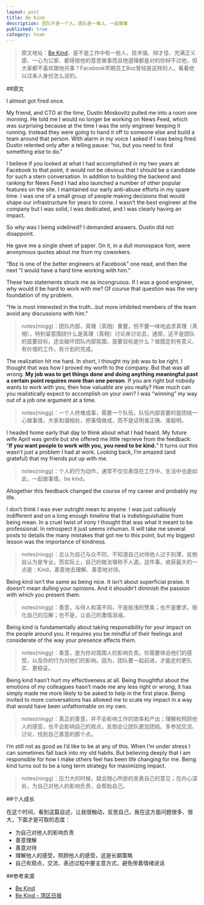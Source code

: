 ```yaml
---
layout: post
title: Be Kind
description: 团队不是一个人，团队是一堆人，一起做事
published: true
category: team
---
```


> 原文地址：[Be Kind][Be Kind]，是不是工作中有一些人，技术强、辩才佳、充满正义感、一心为公家、都得按他的意思做事而且他道理都是对的你辩不过他，但大家都不喜欢跟他共事？Facebook早期员工Boz曾经是这样的人，看看他以过来人身份怎么说的。


##原文

I almost got fired once.

My friend, and CTO at the time, Dustin Moskovitz pulled me into a room one morning. He told me I would no longer be working on News Feed, which was surprising because at the time I was the only engineer keeping it running. Instead they were going to hand it off to someone else and build a team around that person. With alarm in my voice I asked if I was being fired. Dustin relented only after a telling pause: “no, but you need to find something else to do."

I believe if you looked at what I had accomplished in my two years at Facebook to that point, it would not be obvious that I should be a candidate for such a stern conversation. In addition to building the backend and ranking for News Feed I had also launched a number of other popular features on the site. I maintained our early anti-abuse efforts in my spare time. I was one of a small group of people making decisions that would shape our infrastructure for years to come. I wasn’t the best engineer at the company but I was solid, I was dedicated, and I was clearly having an impact.

So why was I being sidelined? I demanded answers. Dustin did not disappoint.

He gave me a single sheet of paper. On it, in a dull monospace font, were anonymous quotes about me from my coworkers.

“Boz is one of the better engineers at Facebook” one read, and then the next "I would have a hard time working with him."

These two statements struck me as incongruous. If I was a good engineer, why would it be hard to work with me? Of course that question was the very foundation of my problem.

“He is most interested in the truth…but more inhibited members of the team avoid any discussions with him."

> notes(ningg)：团队内部，真理（真相）重要，但不要一味地追求真理（真相），特别留意围绕什么是真理（真相）讨论来讨论去，通常，这不是团队的首要目标，还会破坏团队内部氛围，首要目标是什么？做既定的有意义、有价值的工作，有计划的完成。

The realization hit me hard. In short, I thought my job was to be right. I thought that was how I proved my worth to the company. But that was all wrong. **My job was to get things done and doing anything meaningful past a certain point requires more than one person**. If you are right but nobody wants to work with you, then how valuable are you really? How much can you realistically expect to accomplish on your own? I was “winning” my way out of a job one argument at a time.

> notes(ningg)：一个人终难成事，需要一个队伍，队伍内部首要的是团结一心做事情，大家和谐相处，把事情做成，而不是证明谁正确、谁聪明。

I headed home early that day to think about what I had heard. My future wife April was gentle but she offered me little reprieve from the feedback: “**If you want people to work with you, you need to be kind.**” It turns out this wasn’t just a problem I had at work. Looking back, I’m amazed (and grateful) that my friends put up with me.

> notes(ningg)：个人的行为动作，通常不仅仅表现在工作中，生活中也是如此，一起做事情，be kind。

Altogether this feedback changed the course of my career and probably my life.

I don’t think I was ever outright mean to anyone. I was just callously indifferent and on a long enough timeline that is indistinguishable from being mean. In a cruel twist of irony I thought that was what it meant to be professional. In retrospect it just seems inhuman. It will take me several posts to details the many mistakes that got me to this point, but my biggest lesson was the importance of kindness.

> notes(ningg)：总认为自己与众不同，不知道自己对待他人过于刻薄，反倒自认为是专业，而实际上，自己的做法堪称不人道。这件事，收获最大的一点是：Kind，善意地去理解、善意地对待。

Being kind isn’t the same as being nice. It isn’t about superficial praise. It doesn’t mean dulling your opinions. And it shouldn’t diminish the passion with which you present them.

> notes(ningg)：善意，与待人和蔼不同，不是肤浅的赞美；也不是要求，弱化自己的见解；也不是，让自己的激情消减。

Being kind is fundamentally about taking responsibility for your impact on the people around you. It requires you be mindful of their feelings and considerate of the way your presence affects them.

> notes(ningg)：善意，是为你对周围人的影响负责。你需要体会他们的感受，以及你的行为对他们的影响。因为，团队要一起前进，才能走的更扎实、更稳妥。

Being kind hasn’t hurt my effectiveness at all. Being thoughtful about the emotions of my colleagues hasn’t made me any less right or wrong, it has simply made me more likely to be asked to help in the first place. Being invited to more conversations has allowed me to scale my impact in a way that would have been unfathomable on my own.

> notes(ningg)：真正的善意，并不会影响工作的效率和产出；理解和照顾他人的感受，也不会影响自己的观点，反倒会让团队更加团结。多参加交流、讨论，找到自己善意的那个点。

I’m still not as good as I’d like to be at any of this. When I’m under stress I can sometimes fall back into my old habits. But believing deeply that I am responsible for how I make others feel has been life changing for me. Being kind turns out to be a long term strategy for maximizing impact.

> notes(ningg)：压力大的时候，就会随心所欲的发表自己的意见；在内心深处，为自己对他人的影响负责，会帮助自己。


##个人成长


在这个时间，看到这篇自述，让我很触动，反思自己，我在这方面问题很多、很大，下面才是可取的态度：

* 为自己对他人的影响负责
* 善意理解
* 善意对待
* 理解他人的感受，照顾他人的感受，这是长期策略
* 自己有观点，交流、表述过程中要主意方式，避免带着情绪说话







##参考来源

* [Be Kind][Be Kind]
* [Be Kind - 湾区日报][Be Kind - 湾区日报]



















[NingG]:  			  http://ningg.github.com  "NingG"

[Be Kind]:						http://boz.com/articles/be-kind.html
[Be Kind - 湾区日报]:			http://wanqu.co/2015-05-15-be-kind.html








